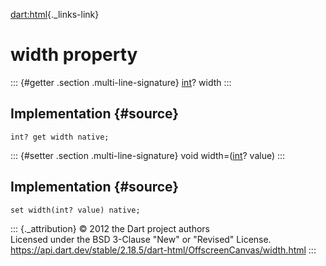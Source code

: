[dart:html](../../dart-html/dart-html-library){._links-link}

width property
==============

::: {#getter .section .multi-line-signature}
[int](../../dart-core/int-class)? width
:::

Implementation {#source}
--------------

``` {.language-dart data-language="dart"}
int? get width native;
```

::: {#setter .section .multi-line-signature}
void width=([int](../../dart-core/int-class)? value)
:::

Implementation {#source}
--------------

``` {.language-dart data-language="dart"}
set width(int? value) native;
```

::: {._attribution}
© 2012 the Dart project authors\
Licensed under the BSD 3-Clause \"New\" or \"Revised\" License.\
<https://api.dart.dev/stable/2.18.5/dart-html/OffscreenCanvas/width.html>
:::
